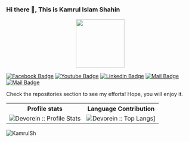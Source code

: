 ### Hi there 👋, This is Kamrul Islam Shahin

<p align="center">
<img align="center" src="https://media.giphy.com/media/1fhj2FW0661V3Nb2Me/giphy.gif" width="130">
<br>
   
<!--
**KamrulSh/KamrulSh** is a ✨ _special_ ✨ repository because its `README.md` (this file) appears on your GitHub profile.

Here are some ideas to get you started:

- 🔭 I’m currently working on ...
- 🌱 I’m currently learning ...
- 👯 I’m looking to collaborate on ...
- 🤔 I’m looking for help with ...
- 💬 Ask me about ...
- 📫 How to reach me: ...
- 😄 Pronouns: ...
- ⚡ Fun fact: ...
-->

[![Facebook Badge](https://img.shields.io/badge/Facebook-1877F2?style=for-the-badge&logo=facebook&logoColor=white)](https://facebook.com/mdkamrulshahin)
[![Youtube Badge](https://img.shields.io/badge/YouTube-FF0000?style=for-the-badge&logo=youtube&logoColor=white)](https://www.youtube.com/channel/UC4kPAl97iKb_nUfQqDCVPqg) 
[![Linkedin Badge](https://img.shields.io/badge/LinkedIn-0077B5?style=for-the-badge&logo=linkedin&logoColor=white)](https://www.linkedin.com/in/mdkamrulshahin/) 
[![Mail Badge](https://img.shields.io/badge/Gmail-D14836?style=for-the-badge&logo=gmail&logoColor=white)](mailto:shahin.cuetcse@gmail.com)
[![Mail Badge](https://img.shields.io/badge/Kaggle-20BEFF?style=for-the-badge&logo=kaggle&logoColor=white)](https://www.kaggle.com/shahin21)

Check the repositories section to see my efforts! Hope, you will enjoy it.
<br/>

<p align="center">
   <table>
      <tr>
       <th>Profile stats  </th>
       <th>Language Contribution</th>
     </tr>
      <tr>
       <td><img alt="Devorein :: Profile Stats" src="https://github-readme-stats.vercel.app/api?username=KamrulSh&show_icons=true&theme=radical"> </td>
       <td><img alt="Devorein :: Top Langs]" src="https://github-readme-stats.vercel.app/api/top-langs/?username=KamrulSh&langs_count=10&theme=merko&layout=compact&hide=html"> </td>
     </tr>
   </table>
</p>

<p><img align='left' src="https://komarev.com/ghpvc/?username=KamrulSh&color=blueviolet" alt="KamrulSh" /> </p>
